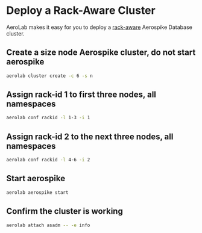 # Deploy a Rack-Aware Cluster
AeroLab makes it easy for you to deploy a [rack-aware](https://docs.aerospike.com/server/operations/configure/network/rack-aware)
Aerospike Database cluster.

## Create a size node Aerospike cluster, do not start aerospike

```bash
aerolab cluster create -c 6 -s n
```

## Assign rack-id 1 to first three nodes, all namespaces

```bash
aerolab conf rackid -l 1-3 -i 1
```

## Assign rack-id 2 to the next three nodes, all namespaces

```bash
aerolab conf rackid -l 4-6 -i 2
```

## Start aerospike

```bash
aerolab aerospike start
```

## Confirm the cluster is working

```bash
aerolab attach asadm -- -e info
```
